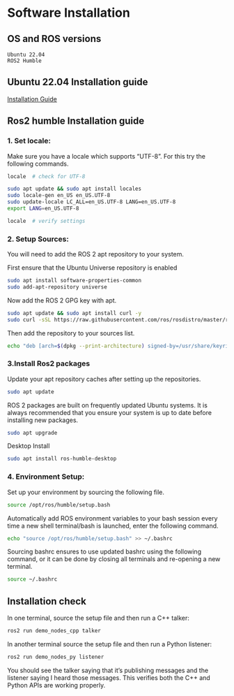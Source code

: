
# Software Installation

## OS and ROS versions 
    Ubuntu 22.04
    ROS2 Humble

## Ubuntu 22.04 Installation guide 

[Installation Guide](https://ubuntu.com/tutorials/install-ubuntu-desktop#1-overview)

## Ros2 humble Installation guide

### 1. Set locale:
 Make sure you have a locale which supports “UTF-8”. For this try the following commands.

```bash 
locale  # check for UTF-8

sudo apt update && sudo apt install locales
sudo locale-gen en_US en_US.UTF-8
sudo update-locale LC_ALL=en_US.UTF-8 LANG=en_US.UTF-8
export LANG=en_US.UTF-8

locale  # verify settings
```

### 2. Setup Sources:
You will need to add the ROS 2 apt repository to your system.

First ensure that the Ubuntu Universe repository is enabled

```bash 
sudo apt install software-properties-common
sudo add-apt-repository universe

```
Now add the ROS 2 GPG key with apt.

```bash 
sudo apt update && sudo apt install curl -y
sudo curl -sSL https://raw.githubusercontent.com/ros/rosdistro/master/ros.key -o /usr/share/keyrings/ros-archive-keyring.gpg

```
Then add the repository to your sources list.

```bash 
echo "deb [arch=$(dpkg --print-architecture) signed-by=/usr/share/keyrings/ros-archive-keyring.gpg] http://packages.ros.org/ros2/ubuntu $(. /etc/os-release && echo $UBUNTU_CODENAME) main" | sudo tee /etc/apt/sources.list.d/ros2.list > /dev/null

```
### 3.Install Ros2 packages
Update your apt repository caches after setting up the repositories.

```bash
sudo apt update
```
ROS 2 packages are built on frequently updated Ubuntu systems. It is always recommended that you ensure your system is up to date before installing new packages.

```bash
sudo apt upgrade
```
Desktop Install 
```bash
sudo apt install ros-humble-desktop
```
### 4. Environment Setup:
Set up your environment by sourcing the following file.
```bash
source /opt/ros/humble/setup.bash
```
Automatically add ROS environment variables to your bash session every time a new shell terminal/bash is launched, enter the following command.
```bash
echo "source /opt/ros/humble/setup.bash" >> ~/.bashrc
```
Sourcing bashrc ensures to use updated bashrc using the following command, or it can be done by closing all terminals and re-opening a new terminal.
```bash
source ~/.bashrc
```
## Installation check

In one terminal, source the setup file and then run a C++ talker:
```bash
ros2 run demo_nodes_cpp talker
```

In another terminal source the setup file and then run a Python listener:
```bash
ros2 run demo_nodes_py listener
```
You should see the talker saying that it’s publishing messages and the listener saying I heard those messages. This verifies both the C++ and Python APIs are working properly.


```


